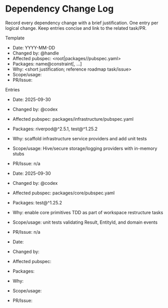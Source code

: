 # Dependency Change Log

Record every dependency change with a brief justification. One entry per logical change. Keep entries concise and link to the related task/PR.

Template

- Date: YYYY-MM-DD
- Changed by: @handle
- Affected pubspec: <root|packages/<name>/pubspec.yaml>
- Packages: name@constraint[, ...]
- Why: <short justification; reference roadmap task/issue>
- Scope/usage: <where used>
- PR/Issue: <link>

Entries

- Date: 2025-09-30
- Changed by: @codex
- Affected pubspec: packages/infrastructure/pubspec.yaml
- Packages: riverpod@^2.5.1, test@^1.25.2
- Why: scaffold infrastructure service providers and add unit tests
- Scope/usage: Hive/secure storage/logging providers with in-memory stubs
- PR/Issue: n/a

- Date: 2025-09-30
- Changed by: @codex
- Affected pubspec: packages/core/pubspec.yaml
- Packages: test@^1.25.2
- Why: enable core primitives TDD as part of workspace restructure tasks
- Scope/usage: unit tests validating Result, EntityId, and domain events
- PR/Issue: n/a

- Date:
- Changed by:
- Affected pubspec:
- Packages:
- Why:
- Scope/usage:
- PR/Issue:

